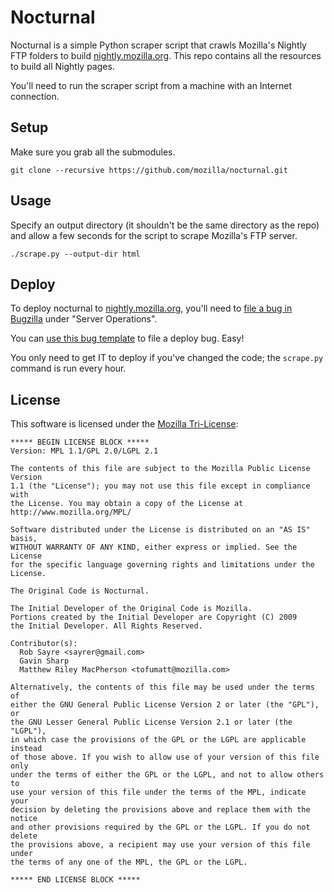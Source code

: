 # Nocturnal #

Nocturnal is a simple Python scraper script that crawls Mozilla's Nightly
FTP folders to build [nightly.mozilla.org][nightly].
This repo contains all the resources to build all Nightly pages.

You'll need to run the scraper script from a machine with an Internet
connection.

## Setup ##

Make sure you grab all the submodules.

    git clone --recursive https://github.com/mozilla/nocturnal.git

## Usage ##

Specify an output directory (it shouldn't be the same directory as the
repo) and allow a few seconds for the script to scrape Mozilla's FTP
server.

    ./scrape.py --output-dir html

## Deploy ##

To deploy nocturnal to [nightly.mozilla.org][nightly], you'll need to
[file a bug in Bugzilla][bug template] under "Server Operations".

You can [use this bug template][bug template] to file a deploy bug. Easy!

You only need to get IT to deploy if you've changed the code; the
`scrape.py` command is run every hour.

[bug template]: https://bugzilla.mozilla.org/enter_bug.cgi?assigned_to=server-ops-webops%40mozilla-org.bugs&bug_file_loc=http%3A%2F%2F&bug_ignored=0&bug_severity=normal&bug_status=NEW&cf_fx_iteration=---&cf_fx_points=---&comment=Howdy%20friendly%20server%20admins%21%0D%0A%0D%0AWe%27ve%20updated%20nightly.mozilla.org%27s%20git%20repo%2C%20so%20please%20pull%20the%20latest%20version%20from%20the%20git%20repo%20and%20run%20the%20deploy%20script%20to%20update%20the%20site.%20Cheers%21&component=WebOps%3A%20Other&contenttypemethod=autodetect&contenttypeselection=text%2Fplain&flag_type-4=X&flag_type-481=X&flag_type-607=X&flag_type-674=X&flag_type-791=X&flag_type-800=X&flag_type-811=X&form_name=enter_bug&maketemplate=Remember%20values%20as%20bookmarkable%20template&op_sys=Unspecified&priority=--&product=Infrastructure%20%26%20Operations&qa_contact=smani%40mozilla.com&rep_platform=Unspecified&short_desc=Push%20new%20version%20of%20nightly.mozilla.org&target_milestone=---&version=other
[nightly]: https://nightly.mozilla.org/

License
-------
This software is licensed under the [Mozilla Tri-License][MPL]:

    ***** BEGIN LICENSE BLOCK *****
    Version: MPL 1.1/GPL 2.0/LGPL 2.1

    The contents of this file are subject to the Mozilla Public License Version
    1.1 (the "License"); you may not use this file except in compliance with
    the License. You may obtain a copy of the License at
    http://www.mozilla.org/MPL/

    Software distributed under the License is distributed on an "AS IS" basis,
    WITHOUT WARRANTY OF ANY KIND, either express or implied. See the License
    for the specific language governing rights and limitations under the
    License.

    The Original Code is Nocturnal.

    The Initial Developer of the Original Code is Mozilla.
    Portions created by the Initial Developer are Copyright (C) 2009
    the Initial Developer. All Rights Reserved.

    Contributor(s):
      Rob Sayre <sayrer@gmail.com>
      Gavin Sharp
      Matthew Riley MacPherson <tofumatt@mozilla.com>

    Alternatively, the contents of this file may be used under the terms of
    either the GNU General Public License Version 2 or later (the "GPL"), or
    the GNU Lesser General Public License Version 2.1 or later (the "LGPL"),
    in which case the provisions of the GPL or the LGPL are applicable instead
    of those above. If you wish to allow use of your version of this file only
    under the terms of either the GPL or the LGPL, and not to allow others to
    use your version of this file under the terms of the MPL, indicate your
    decision by deleting the provisions above and replace them with the notice
    and other provisions required by the GPL or the LGPL. If you do not delete
    the provisions above, a recipient may use your version of this file under
    the terms of any one of the MPL, the GPL or the LGPL.

    ***** END LICENSE BLOCK *****

[MPL]: http://www.mozilla.org/MPL/
